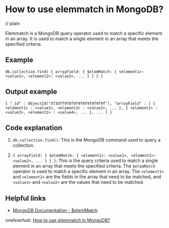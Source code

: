 # How to use elemmatch in MongoDB?
// plain

Elemmatch is a MongoDB query operator used to match a specific element in an array. It is used to match a single element in an array that meets the specified criteria.

## Example

```
db.collection.find( { arrayField: { $elemMatch: { <element1>: <value1>, <element2>: <value2>, ... } } } )
```

## Output example

```
{ "_id" : ObjectId("5f3d7f9f8f9f9f9f9f9f9f9f"), "arrayField" : [ { <element1> : <value1>, <element2> : <value2>, ... }, { <element1> : <value3>, <element2> : <value4>, ... }, ... ] }
```

## Code explanation


1. `db.collection.find()`: This is the MongoDB command used to query a collection.

2. `{ arrayField: { $elemMatch: { <element1>: <value1>, <element2>: <value2>, ... } } }`: This is the query criteria used to match a single element in an array that meets the specified criteria. The `$elemMatch` operator is used to match a specific element in an array. The `<element1>` and `<element2>` are the fields in the array that need to be matched, and `<value1>` and `<value2>` are the values that need to be matched.

## Helpful links

- [MongoDB Documentation - $elemMatch](https://docs.mongodb.com/manual/reference/operator/query/elemMatch/)

onelinerhub: [How to use elemmatch in MongoDB?](https://onelinerhub.com/mongodb/how-to-use-elemmatch-in-mongodb)